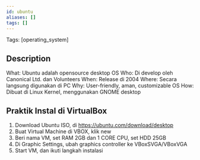 ```yaml
---
id: ubuntu
aliases: []
tags: []
---
```


Tags: [operating_system]

## Description

What: Ubuntu adalah opensource desktop OS
Who: Di develop oleh Canonical Ltd. dan Volunteers
When: Release di 2004
Where: Secara langsung digunakan di PC
Why: User-friendly, aman, customizable OS
How: Dibuat di Linux Kernel, menggunakan GNOME desktop

## Praktik Instal di VirtualBox

1. Download Ubuntu ISO, di https://ubuntu.com/download/desktop
2. Buat Virtual Machine di VBOX, klik new
3. Beri nama VM, set RAM 2GB dan 1 CORE CPU, set HDD 25GB
4. Di Graphic Settings, ubah graphics controller ke VBoxSVGA/VBoxVGA
5. Start VM, dan ikuti langkah instalasi
